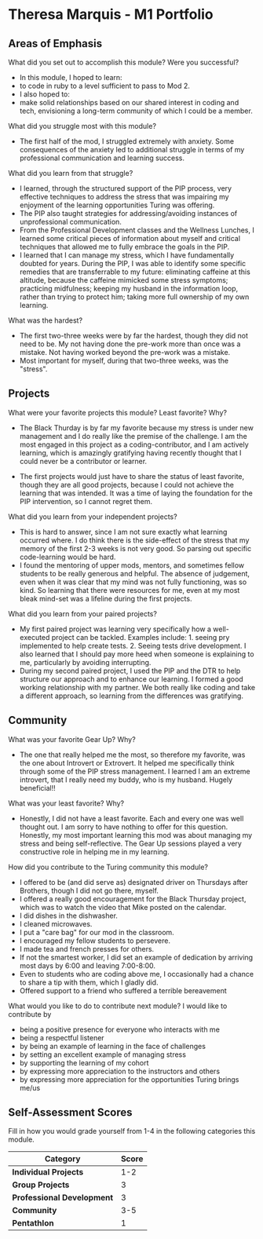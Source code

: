 # Theresa Marquis - M1 Portfolio

## Areas of Emphasis

What did you set out to accomplish this module? Were you successful?  
* In this module, I hoped to learn:
* to code in ruby to a level sufficient to pass to Mod 2.  
* I also hoped to:
* make solid relationships based on our shared interest in coding and tech,  envisioning a long-term community of which I could be a member.

What did you struggle most with this module?  
* The first half of the mod, I struggled extremely with anxiety.  Some consequences of the anxiety led to additional struggle in terms of my professional communication and  learning success.

What did you learn from that struggle?
* I learned, through the structured support of the PIP process, very effective techniques to address the stress that was impairing my enjoyment of the learning opportunities Turing was offering.
* The PIP also taught strategies for addressing/avoiding instances of unprofessional communication.
* From the Professional Development classes and the Wellness Lunches, I learned some critical pieces of information about myself and critical techniques that allowed me to fully embrace the goals in the PIP.
* I learned that I can manage my stress, which I have fundamentally doubted for years.
During the PIP, I was able to identify some specific remedies that are transferrable to my future: eliminating caffeine at this altitude, because the caffeine mimicked some stress symptoms; practicing midfulness; keeping my husband in the information loop, rather than trying to protect him; taking more full ownership of my own learning.

What was the hardest?
* The first two-three weeks were by far the hardest, though they did not need to be.  My not having done the pre-work more than once was a mistake.  Not having worked beyond the pre-work was a mistake.  
* Most important for myself, during that two-three weeks, was the "stress".  

## Projects

What were your favorite projects this module? Least favorite? Why?
* The Black Thurday is by far my favorite because my stress is under new management and I do really like the premise of the challenge.  I am the most engaged in this project as a coding-contributor, and I am actively learning, which is amazingly gratifying having recently thought that I could never be a contributor or learner.

* The first projects would just have to share the status of least favorite, though they are all good projects, because I could not achieve the learning that was intended. It was a time of laying the foundation for the PIP intervention, so I cannot regret them.   

What did you learn from your independent projects?
* This is hard to answer, since I am not sure exactly what learning occurred where.  I do think there is the side-effect of the stress that my memory of the first 2-3 weeks is not very good.  So parsing out specific code-learning would be hard.  
* I found the mentoring of upper mods, mentors, and sometimes fellow students to be really generous and helpful.  The absence of judgement, even when it was clear that my mind was not fully functioning, was so kind.  So learning that there were resources for me, even at my most bleak mind-set was a lifeline during the first projects.

What did you learn from your paired projects?
* My first paired project was learning very specifically how a well-executed project can be tackled.  Examples include: 1. seeing pry implemented to help create tests.  2. Seeing tests drive development.  I also learned that I should pay more heed when someone is explaining to me, particularly by avoiding interrupting.
* During my second paired project, I used the PIP and the DTR to help structure our approach and to enhance our learning.  I formed a good working relationship with my partner.  We both really like coding and take a different approach, so learning from the differences was gratifying.    

## Community

What was your favorite Gear Up? Why?
* The one that really helped me the most, so therefore my favorite, was the one about Introvert or Extrovert.  It helped me specifically think through some of the PIP stress management. I learned I am an extreme introvert, that I really need my buddy, who is my husband.  Hugely beneficial!!

What was your least favorite? Why?
* Honestly, I did not have a least favorite.  Each and every one was well thought out.  I am sorry to have nothing to offer for this question.  Honestly, my most important learning this mod was about managing my stress and being self-reflective. The Gear Up sessions played a very constructive role in helping me in my learning.

How did you contribute to the Turing community this module?
* I offered to be (and did serve as) designated driver on Thursdays after Brothers, though I did not go there, myself.  
* I offered a really good encouragement for the Black Thursday project, which was to watch the video that Mike posted on the calendar.  
* I did dishes in the dishwasher.  
* I cleaned microwaves.  
* I put a "care bag" for our mod in the classroom.  
* I encouraged my fellow students to persevere.  
* I made tea and french presses for others.  
* If not the smartest worker, I did set an example of dedication by arriving most days by 6:00 and leaving 7:00-8:00.
* Even to students who are coding above me, I occasionally had a chance to share a tip with them, which I gladly did.
* Offered support to a friend who suffered a terrible bereavement

What would you like to do to contribute next module?
I would like to contribute by
* being a positive presence for everyone who interacts with me
* being a respectful listener
* by being an example of learning in the face of challenges
* by setting an excellent example of managing stress
* by supporting the learning of my cohort
* by expressing more appreciation to the instructors and others
* by expressing more appreciation for the opportunities Turing brings me/us


## Self-Assessment Scores

Fill in how you would grade yourself from 1-4 in the following categories this module.


| Category                     | Score |
| -----------------------------| ----- |
| **Individual Projects**      |   1-2 |
| **Group Projects**           |   3   |
| **Professional Development** |   3   |
| **Community**                |   3-5 |
| **Pentathlon**               |   1   |

